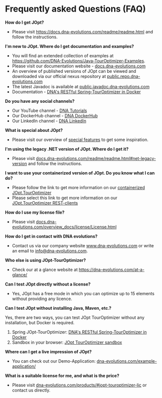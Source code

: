 # Frequently asked Questions (FAQ)


**How do I get JOpt?**
- Please visit <a href="https://docs.dna-evolutions.com/readme/readme.html" target="_blank">https://docs.dna-evolutions.com/readme/readme.html</a> and follow the instructions.


**I'm new to JOpt. Where do I get documentation and examples?**
- You will find an extended collection of examples at <a href="https://github.com/DNA-Evolutions/Java-TourOptimizer-Examples" target="_blank">https://github.com/DNA-Evolutions/Java-TourOptimizer-Examples</a>.
- Please visit our documentation website - <a href="https://docs.dna-evolutions.com" target="_blank">docs.dna-evolutions.com</a>
- An overview of published versions of JOpt can be viewed and downloaded via our official nexus repository 	at <a href="https://public.repo.dna-evolutions.com" target="_blank">public.repo.dna-evolutions.com</a>
-  The latest Javadoc is available at <a href="https://public.javadoc.dna-evolutions.com" target="_blank">public.javadoc.dna-evolutions.com</a>
- Documentation - <a href="https://docs.dna-evolutions.com/rest/touroptimizer/rest_touroptimizer.html" target="_blank">DNA's RESTful Spring-TourOptimizer in Docker </a>


**Do you have any social channels?**
- Our YouTube channel - <a href="https://www.youtube.com/channel/UCzfZjJLp5Rrk7U2UKsOf8Fw" target="_blank">DNA Tutorials</a>
- Our DockerHub channel - <a href="https://hub.docker.com/u/dnaevolutions" target="_blank">DNA DockerHub</a>
- Our LinkedIn channel - <a href="https://www.linkedin.com/company/dna-evolutions/" target="_blank">DNA LinkedIn</a>


**What is special about JOpt?**
- Please visit our overview of <a href="https://docs.dna-evolutions.com/overview_docs/special_features/Special_Features.html" target="_blank">special features</a> to get some inspiration.


**I'm using the legacy .NET version of JOpt. Where do I get it?**
- Please visit <a href="https://docs.dna-evolutions.com/readme/readme.html#net-legacy-version" target="_blank">docs.dna-evolutions.com/readme/readme.html#net-legacy-version</a> and follow the instructions.


**I want to use your containerized version of JOpt. Do you know what I can do?**
- Please follow the link to get more information on our <a href="https://docs.dna-evolutions.com/rest/touroptimizer/rest_touroptimizer.html" target="_blank">containerized JOpt.TourOptimizer</a>
- Please select this link to get more information on our <a href="https://docs.dna-evolutions.com/rest/client/rest_client_touroptimizer.html" target="_blank">JOpt.TourOptimizer REST-clients</a>


**How do I use my license file?**
- Please visit <a href="https://docs.dna-evolutions.com/overview_docs/license/License.html" target="_blank">docs.dna-evolutions.com/overview_docs/license/License.html</a> 


**How do I get in contact with DNA evolutions?**
- Contact us via our company website <a href="https://www.dna-evolutions.com" target="_blank">www.dna-evolutions.com</a>  or write an email to <a href="mailto:info@dna-evolutions.com">info@dna-evolutions.com</a>.


**Who else is using JOpt-TourOptimizer?**
- Check our at a glance website at <a href="https://dna-evolutions.com/at-a-glance/" target="_blank">https://dna-evolutions.com/at-a-glance/</a>


**Can I test JOpt directly without a license?**
- Yes, JOpt has a free mode in which you can optimize up to 15 elements without providing any licence.


**Can I test JOpt without installing Java, Maven, etc.?**

Yes, there are two ways, you can test JOpt TourOptimizer without any installation, but Docker is required.

1. Spring JOpt-TourOptimizer: <a href="https://docs.dna-evolutions.com/rest/touroptimizer/rest_touroptimizer.html" target="_blank">DNA's RESTful Spring-TourOptimizer in Docker </a>
2. Sandbox in your browser: <a href="https://docs.dna-evolutions.com/overview_docs/sandbox/Java_sandbox.html" target="_blank">JOpt TourOptimizer sandbox</a>


**Where can I get a live impression of JOpt?**

- You can check out our Demo-Application: <a href="https://dna-evolutions.com/example-application/" target="_blank">dna-evolutions.com/example-application/</a>

**What is a suitable license for me, and what is the price?**
- Please visit <a href="https://dna-evolutions.com/products/#jopt-touroptimizer-lic" target="_blank">dna-evolutions.com/products/#jopt-touroptimizer-lic</a> or contact us directly.

